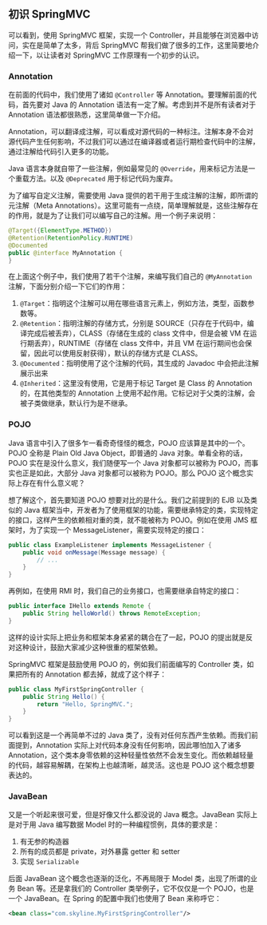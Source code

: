 ## 初识 SpringMVC

可以看到，使用 SpringMVC 框架，实现一个 Controller，并且能够在浏览器中访问，实在是简单了太多，背后 SpringMVC 帮我们做了很多的工作，这里简要地介绍一下，以让读者对 SpringMVC 工作原理有一个初步的认识。

### Annotation

在前面的代码中，我们使用了诸如 `@Controller` 等 Annotation。要理解前面的代码，首先要对 Java 的 Annotation 语法有一定了解。考虑到并不是所有读者对于 Annotation 语法都很熟悉，这里简单做一下介绍。

Annotation，可以翻译成注解，可以看成对源代码的一种标注。注解本身不会对源代码产生任何影响，不过我们可以通过在编译器或者运行期检查代码中的注解，通过注解给代码引入更多的功能。

Java 语言本身就自带了一些注解，例如最常见的 `@Override`，用来标记方法是一个重载方法。以及 `@Deprecated` 用于标记代码为废弃。

为了编写自定义注解，需要使用 Java 提供的若干用于生成注解的注解，即所谓的元注解（Meta Annotations）。这里可能有一点绕，简单理解就是，这些注解存在的作用，就是为了让我们可以编写自己的注解。用一个例子来说明：

```java
@Target({ElementType.METHOD})
@Retention(RetentionPolicy.RUNTIME)
@Documented
public @interface MyAnnotation {
}
```

在上面这个例子中，我们使用了若干个注解，来编写我们自己的 `@MyAnnotation` 注解，下面分别介绍一下它们的作用：

1. `@Target`：指明这个注解可以用在哪些语言元素上，例如方法，类型，函数参数等。
2. `@Retention`：指明注解的存储方式，分别是 SOURCE（只存在于代码中，编译完成后被丢弃），CLASS（存储在生成的 class 文件中，但是会被 VM 在运行期丢弃），RUNTIME（存储在 class 文件中，并且 VM 在运行期间也会保留，因此可以使用反射获得），默认的存储方式是 CLASS。
3. `@Documented`：指明使用了这个注解的代码，其生成的 Javadoc 中会把此注解展示出来
4. `@Inherited`：这里没有使用，它是用于标记 Target 是 Class 的 Annotation 的，在其他类型的 Annotation 上使用不起作用。它标记对于父类的注解，会被子类做继承，默认行为是不继承。

### POJO

Java 语言中引入了很多乍一看奇奇怪怪的概念，POJO 应该算是其中的一个。POJO 全称是 Plain Old Java Object，即普通的 Java 对象。单看全称的话，POJO 实在是没什么意义，我们随便写一个 Java 对象都可以被称为 POJO，而事实也正是如此，大部分 Java 对象都可以被称为 POJO。那么 POJO 这个概念实际上存在有什么意义呢？

想了解这个，首先要知道 POJO 想要对比的是什么。我们之前提到的 EJB 以及类似的 Java 框架当中，开发者为了使用框架的功能，需要继承特定的类，实现特定的接口，这样产生的依赖相对重的类，就不能被称为 POJO。例如在使用 JMS 框架时，为了实现一个 MessageListener，需要实现特定的接口：

```java
public class ExampleListener implements MessageListener {
    public void onMessage(Message message) {
        // ...
    }
}
```

再例如，在使用 RMI 时，我们自己的业务接口，也需要继承自特定的接口：

```java
public interface IHello extends Remote {
    public String helloWorld() throws RemoteException;
}
```

这样的设计实际上把业务和框架本身紧紧的耦合在了一起，POJO 的提出就是反对这种设计，鼓励大家减少这种很重的框架依赖。

SpringMVC 框架是鼓励使用 POJO 的，例如我们前面编写的 Controller 类，如果把所有的 Annotation 都去掉，就成了这个样子：

```java
public class MyFirstSpringController {
    public String Hello() {
        return "Hello, SpringMVC.";
    }
}
```

可以看到这是一个再简单不过的 Java 类了，没有对任何东西产生依赖。而我们前面提到，Annotation 实际上对代码本身没有任何影响，因此哪怕加入了诸多 Annotation，这个类本身零依赖的这种轻量性依然不会发生变化。而依赖越轻量的代码，越容易解耦，在架构上也越清晰，越灵活。这也是 POJO 这个概念想要表达的。

### JavaBean

又是一个听起来很可爱，但是好像又什么都没说的 Java 概念。JavaBean 实际上是对于用 Java 编写数据 Model 时的一种编程惯例，具体的要求是：

1. 有无参的构造器
2. 所有的成员都是 private，对外暴露 getter 和 setter
3. 实现 `Serializable`

后面 JavaBean 这个概念也逐渐的泛化，不再局限于 Model 类，出现了所谓的业务 Bean 等。还是拿我们的 Controller 类举例子，它不仅仅是一个 POJO，也是一个 JavaBean。在 Spring 的配置中我们也使用了 Bean 来称呼它：

```xml
<bean class="com.skyline.MyFirstSpringController"/>
```